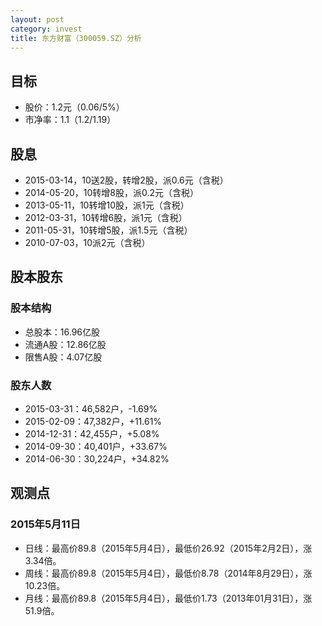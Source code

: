 ```yaml
---
layout: post
category: invest
title: 东方财富（300059.SZ）分析
---
```


## 目标 ##

- 股价：1.2元（0.06/5%）
- 市净率：1.1（1.2/1.19）

## 股息 ##

- 2015-03-14，10送2股，转增2股，派0.6元（含税）
- 2014-05-20，10转增8股，派0.2元（含税）
- 2013-05-11，10转增10股，派1元（含税）
- 2012-03-31，10转增6股，派1元（含税）
- 2011-05-31，10转增5股，派1.5元（含税）
- 2010-07-03，10派2元（含税）

## 股本股东 ##

### 股本结构 ###

- 总股本：16.96亿股
- 流通A股：12.86亿股
- 限售A股：4.07亿股

### 股东人数 ###

- 2015-03-31：46,582户，-1.69%
- 2015-02-09：47,382户，+11.61%
- 2014-12-31：42,455户，+5.08%
- 2014-09-30：40,401户，+33.67%
- 2014-06-30：30,224户，+34.82%

## 观测点 ##

### 2015年5月11日 ###

- 日线：最高价89.8（2015年5月4日），最低价26.92（2015年2月2日），涨3.34倍。
- 周线：最高价89.8（2015年5月4日），最低价8.78（2014年8月29日），涨10.23倍。
- 月线：最高价89.8（2015年5月4日），最低价1.73（2013年01月31日），涨51.9倍。
